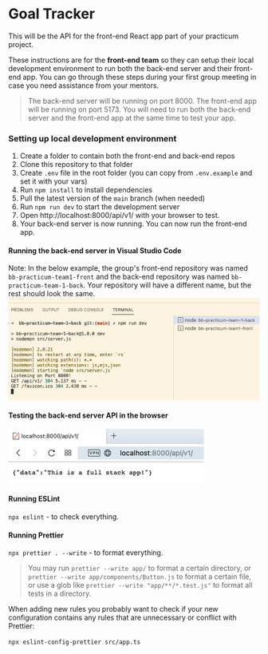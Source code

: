 # Goal Tracker

This will be the API for the front-end React app part of your practicum project.

These instructions are for the **front-end team** so they can setup their local development environment to run
both the back-end server and their front-end app. You can go through these steps during your first group meeting
in case you need assistance from your mentors.

> The back-end server will be running on port 8000. The front-end app will be running on port 5173. You will need to run
> both the back-end server and the front-end app at the same time to test your app.

### Setting up local development environment

1. Create a folder to contain both the front-end and back-end repos
2. Clone this repository to that folder
3. Create `.env` file in the root folder (you can copy from `.env.example` and set it with your vars)
4. Run `npm install` to install dependencies
5. Pull the latest version of the `main` branch (when needed)
6. Run `npm run dev` to start the development server
7. Open http://localhost:8000/api/v1/ with your browser to test.
8. Your back-end server is now running. You can now run the front-end app.

#### Running the back-end server in Visual Studio Code

Note: In the below example, the group's front-end repository was named `bb-practicum-team1-front` and the back-end
repository was named `bb-practicum-team-1-back`. Your repository will have a different name, but the rest should look
the same.
![vsc running](images/back-end-running-vsc.png)

#### Testing the back-end server API in the browser

![browser server](images/back-end-running-browser.png)

#### Running ESLint

`npx eslint` - to check everything.

#### Running Prettier

`npx prettier . --write` - to format everything.

> You may run `prettier --write app/` to format a certain directory,
> or `prettier --write app/components/Button.js` to format a certain file,
> or use a glob like `prettier --write "app/**/*.test.js"` to format all tests in a directory.

When adding new rules you probably want to check if your new configuration contains any rules that are unnecessary or
conflict with Prettier:

`npx eslint-config-prettier src/app.ts`
